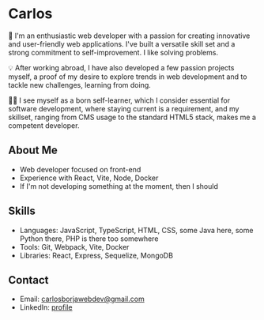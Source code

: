 # Carlos

🚀 I'm an enthusiastic web developer with a passion for creating innovative and user-friendly web applications. I've built a versatile skill set and a strong commitment to self-improvement. I like solving problems.

💡 After working abroad, I have also developed a few passion projects myself, a proof of my desire to explore trends in web development and to tackle new challenges, learning from doing.

👨‍💻 I see myself as a born self-learner, which I consider essential for software development, where staying current is a requirement, and my skillset, ranging from CMS usage to the standard HTML5 stack, makes me a competent developer.

## About Me

- Web developer focused on front-end
- Experience with React, Vite, Node, Docker
- If I'm not developing something at the moment, then I should

## Skills

- Languages: JavaScript, TypeScript, HTML, CSS, some Java here, some Python there, PHP is there too somewhere
- Tools: Git, Webpack, Vite, Docker
- Libraries: React, Express, Sequelize, MongoDB

## Contact

- Email: carlosborjawebdev@gmail.com
- LinkedIn: [profile](https://www.linkedin.com/in/carlosborjawebdev/)
